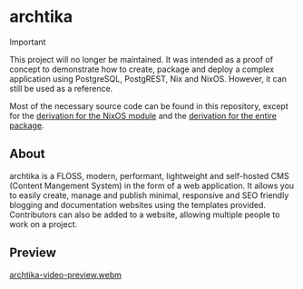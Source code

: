 # archtika

> [!IMPORTANT]  
> This project will no longer be maintained. It was intended as a proof of concept to demonstrate how to create, package and deploy a complex application using PostgreSQL, PostgREST, Nix and NixOS. However, it can still be used as a reference.
>
> Most of the necessary source code can be found in this repository, except for the [derivation for the NixOS module](https://github.com/NixOS/nixpkgs/blob/1ba18a17ebd052ab4a5d30f47073be68f7b50a26/nixos/modules/services/web-apps/archtika.nix) and the [derivation for the entire package](https://github.com/NixOS/nixpkgs/blob/1ba18a17ebd052ab4a5d30f47073be68f7b50a26/pkgs/by-name/ar/archtika/package.nix).

## About
  
archtika is a FLOSS, modern, performant, lightweight and self-hosted CMS (Content Mangement System) in the form of a web application. It allows you to easily create, manage and publish minimal, responsive and SEO friendly blogging and documentation websites using the templates provided. Contributors can also be added to a website, allowing multiple people to work on a project.

## Preview

[archtika-video-preview.webm](https://github.com/user-attachments/assets/7a43931c-6d9e-484a-8238-29e3d9bfb603)
